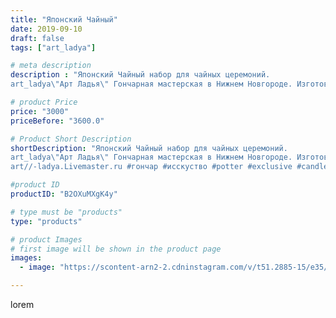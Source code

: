 ```yaml
---
title: "Японский Чайный"
date: 2019-09-10
draft: false
tags: ["art_ladya"]

# meta description
description : "Японский Чайный набор для чайных церемоний.
art_ladya\"Арт Ладья\" Гончарная мастерская в Нижнем Новгороде. Изготовление керамики и мастер//-классы по обучению."

# product Price
price: "3000"
priceBefore: "3600.0"

# Product Short Description
shortDescription: "Японский Чайный набор для чайных церемоний.
art_ladya\"Арт Ладья\" Гончарная мастерская в Нижнем Новгороде. Изготовление керамики и мастер//-классы по обучению. https://vk.com/art_ladya art_ladya@mail.ru 
art//-ladya.Livemaster.ru #гончар #исскуство #potter #exclusive #candles #teatradition #керамиканазаказ #handmade #керамика #гончарнаяпосуда #эксклюзивнаякерамика #painter #tea #decor #ceramicar #nntoday #claygoods #restaurant #earthenware #ceramic #design #japanese #японскийчайник #ceramicart #teapot #заварочныйчайник #clay #авторскаякерамика #кюсу"

#product ID
productID: "B2OXuMXgK4y"

# type must be "products"
type: "products"

# product Images
# first image will be shown in the product page
images:
  - image: "https://scontent-arn2-2.cdninstagram.com/v/t51.2885-15/e35/67754505_2390874304562765_7097421076077805723_n.jpg?se=7&tp=1&_nc_ht=scontent-arn2-2.cdninstagram.com&_nc_cat=105&_nc_ohc=EfL5N8-Jd1AAX87e0sB&ccb=7-4&oh=afe597d87dae2b9462df94480f5bcca6&oe=6083C49B&_nc_sid=86f79a&ig_cache_key=MjEyOTc0NDAwMzIzNzcxOTYwMg%3D%3D.2-ccb7-4"

---
```

lorem
